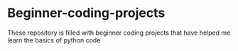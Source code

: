 # Beginner-coding-projects
These repository is filled with  beginner coding projects that have helped me learn the basics of python code
